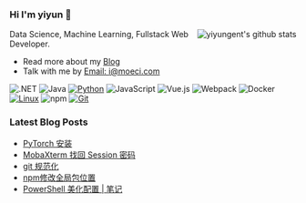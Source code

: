 ### Hi I'm yiyun 👋

<img align="right" src="https://github-readme-stats.vercel.app/api?username=yiyungent&show_icons=true&icon_color=0366d6&bg_color=ffffff&hide_title=true&hide=contribs&include_all_commits=true" alt="yiyungent's github stats"/>

Data Science, Machine Learning, Fullstack Web Developer.

- Read more about my [Blog](https://moeci.com/)
- Talk with me by [Email: i@moeci.com](mailto:i@moeci.com)

![.NET](https://img.shields.io/badge/.NET-512BD4?style=flat-square&logo=C-Sharp&logoColor=ffffff)
![Java](https://img.shields.io/badge/-Java-007396?style=flat-square&logo=java&logoColor=ffffff)
[![Python](https://img.shields.io/badge/-Python-3776AB?style=flat-square&logo=python&logoColor=ffffff)](https://www.python.org/)
![JavaScript](https://img.shields.io/badge/JavaScript-F7DF1E?style=flat-square&logo=JavaScript&logoColor=ffffff)
![Vue.js](https://img.shields.io/badge/-Vue.js-4FC08D?style=flat-square&logo=Vue.js&logoColor=ffffff)
![Webpack](https://img.shields.io/badge/-Webpack-8DD6F9?style=flat-square&logo=webpack&logoColor=ffffff)
![Docker](https://img.shields.io/badge/Docker-2496ED?style=flat-square&logo=docker&logoColor=ffffff)
[![Linux](https://img.shields.io/badge/-Linux-333333?style=flat-square&logo=linux&logoColor=white)](https://www.linuxfoundation.org/)
![npm](https://img.shields.io/badge/-NPM-CB3837?style=flat-square&logo=npm&logoColor=white)
[![Git](https://img.shields.io/badge/-Git-f05032?style=flat-square&logo=git&logoColor=white)](https://git-scm.com/)

### Latest Blog Posts

<!-- BLOG-POST-LIST:START -->
- [PyTorch 安装](https://moeci.com/posts/%E5%88%86%E7%B1%BB-%E6%B7%B1%E5%BA%A6%E5%AD%A6%E4%B9%A0/pytorch-install/)
- [MobaXterm 找回 Session 密码](https://moeci.com/posts/%E5%88%86%E7%B1%BB-%E6%9D%82%E8%AE%B0/mobaxterm-find-password/)
- [git 规范化](https://moeci.com/posts/%E5%88%86%E7%B1%BB-github/git%E8%A7%84%E8%8C%83%E5%8C%96/)
- [npm修改全局包位置](https://moeci.com/posts/%E5%88%86%E7%B1%BB-Web/npm%E4%BF%AE%E6%94%B9%E5%85%A8%E5%B1%80%E5%8C%85%E4%BD%8D%E7%BD%AE/)
- [PowerShell 美化配置 | 笔记](https://moeci.com/posts/%E5%88%86%E7%B1%BB-linux/powershell-config-notebook/)
<!-- BLOG-POST-LIST:END -->
